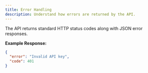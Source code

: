```yaml
---
title: Error Handling
description: Understand how errors are returned by the API.
---
```


The API returns standard HTTP status codes along with JSON error responses.

**Example Response:**
```json
{
  "error": "Invalid API key",
  "code": 401
}
